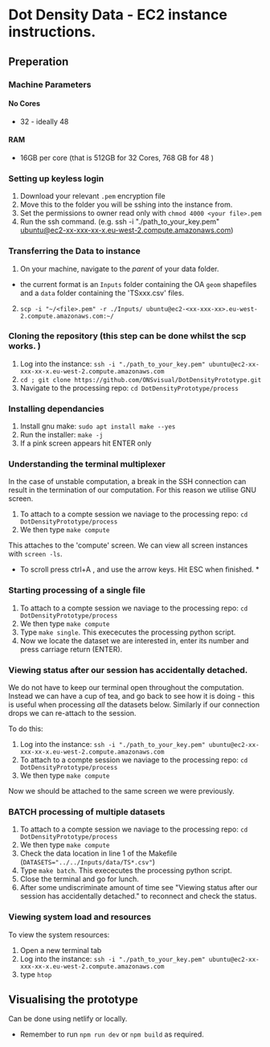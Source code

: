# Dot Density Data - EC2 instance instructions. 

## Preperation 

### Machine Parameters 
#### No Cores
- 32 - ideally 48
#### RAM
- 16GB per core (that is 512GB for 32 Cores, 768 GB for 48 )

### Setting up keyless login
1. Download your relevant `.pem` encryption file
2. Move this to the folder you will be sshing into the instance from. 
3. Set the permissions to owner read only with `chmod 4000 <your file>.pem`
4. Run the ssh command. (e.g. ssh -i "./path_to_your_key.pem" ubuntu@ec2-xx-xxx-xx-x.eu-west-2.compute.amazonaws.com)
### Transferring the Data to instance 

1. On your machine, navigate to the *parent* of your data folder. 
- the current format is an `Inputs` folder containing the OA `geom` shapefiles and a `data` folder containing the 'TSxxx.csv' files. 
2. `scp -i "~/<file>.pem" -r ./Inputs/ ubuntu@ec2-<xx-xxx-xx>.eu-west-2.compute.amazonaws.com:~/`

### Cloning the repository (this step can be done whilst the scp works. )
1. Log into the instance: `ssh -i "./path_to_your_key.pem" ubuntu@ec2-xx-xxx-xx-x.eu-west-2.compute.amazonaws.com`
2. `cd ; git clone https://github.com/ONSvisual/DotDensityPrototype.git`
3. Navigate to the processing repo:
`cd DotDensityPrototype/process`


### Installing dependancies
1. Install gnu make: `sudo apt install make --yes`
2. Run the installer: `make -j`
3. If a pink screen appears hit ENTER only 


### Understanding the terminal multiplexer
In the case of unstable computation, a break in the SSH connection can result in the termination of our computation. For this reason we utilise GNU screen. 

1. To attach to a compte session we naviage to the processing repo:
`cd DotDensityPrototype/process` 
2. We then type `make compute`

This attaches to the 'compute' screen. We can view all screen instances with `screen -ls`.


* To scroll press ctrl+A , and use the arrow keys. Hit ESC when finished. *

### Starting processing of a single file
1. To attach to a compte session we naviage to the processing repo:
`cd DotDensityPrototype/process` 
2. We then type `make compute`
3. Type `make single`. This exececutes the processing python script. 
4. Now we locate the dataset we are interested in, enter its number and press carriage return (ENTER).


### Viewing status after our session has accidentally detached. 
We do not have to keep our terminal open throughout the computation. Instead we can have a cup of tea, and go back to see how it is doing - this is useful when processing _all_ the datasets below. Similarly if our connection drops we can re-attach to the session.

To do this: 
1. Log into the instance: `ssh -i "./path_to_your_key.pem" ubuntu@ec2-xx-xxx-xx-x.eu-west-2.compute.amazonaws.com`
2. To attach to a compte session we naviage to the processing repo:
`cd DotDensityPrototype/process` 
3. We then type `make compute`

Now we should be attached to the same screen we were previously. 


### BATCH processing of multiple datasets
1. To attach to a compte session we naviage to the processing repo:
`cd DotDensityPrototype/process` 
2. We then type `make compute`
3. Check the data location in line 1 of the Makefile (`DATASETS="../../Inputs/data/TS*.csv"`)
4. Type `make batch`. This exececutes the processing python script. 
5. Close the terminal and go for lunch. 
6. After some undiscriminate amount of time see "Viewing status after our session has accidentally detached." to reconnect and check the status. 






### Viewing system load and resources
To view the system resources: 
1. Open a new terminal tab
2. Log into the instance: `ssh -i "./path_to_your_key.pem" ubuntu@ec2-xx-xxx-xx-x.eu-west-2.compute.amazonaws.com`
3. type `htop`

## Visualising the prototype

Can be done using netlify or locally. 

- Remember to run `npm run dev` or `npm build` as required. 